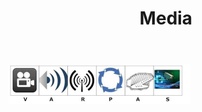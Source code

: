 ﻿---
layout: page
title: Media
permalink: /Media/
---

<html>
<body>
<head>

<img src="images/Logo Big.jpg" width="290" height="64" alt="">

</head>

</body>
</html>